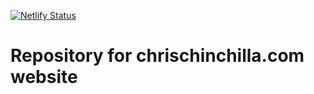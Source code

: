 [![Netlify Status](https://api.netlify.com/api/v1/badges/e3442e07-8fe7-42d1-8668-7ba6843640f9/deploy-status)](https://app.netlify.com/sites/chrischinchilla/deploys)

# Repository for chrischinchilla.com website
